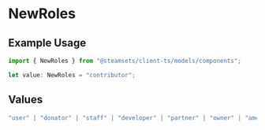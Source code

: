 # NewRoles

## Example Usage

```typescript
import { NewRoles } from "@steamsets/client-ts/models/components";

let value: NewRoles = "contributor";
```

## Values

```typescript
"user" | "donator" | "staff" | "developer" | "partner" | "owner" | "amethyst" | "amber" | "emerald" | "sapphire" | "ruby" | "diamond" | "contributor" | "early_supporter" | "beta" | "translator" | "top_100" | "badge_scout"
```